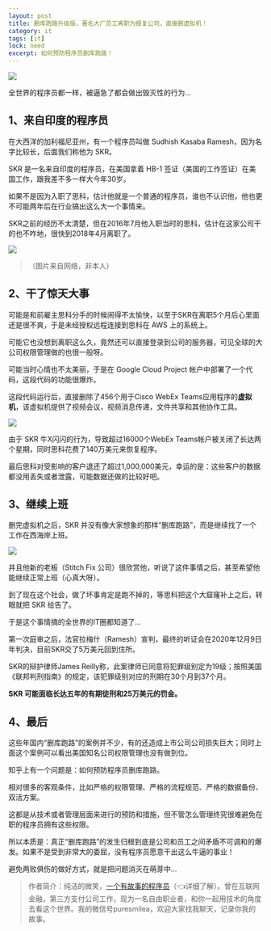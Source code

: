 ```yaml
---
layout: post
title: 删库跑路升级版，著名大厂员工离职为报复公司，直接删虚拟机！
category: it
tags: [it]
lock: need
excerpt: 如何预防程序员删库跑路！
---
```


![](http://favorites.ren/assets/images/2020/it/shengji/shengji01.jpg) 

全世界的程序员都一样，被逼急了都会做出毁灭性的行为...

## 1、来自印度的程序员

在大西洋的加利福尼亚州，有一个程序员叫做 Sudhish Kasaba Ramesh，因为名字比较长，后面我们称他为 SKR。

SKR 是一名来自印度的程序员，在美国拿着 HB-1 签证（美国的工作签证）在美国工作，跟我差不多一样大今年30岁。

如果不是因为入职了思科，估计他就是一个普通的程序员，谁也不认识他，他也更不可能两年后在行业搞出这么大一个事情来。

SKR之前的经历不太清楚，但在2016年7月他入职当时的思科，估计在这家公司干的也不咋地，很快到2018年4月离职了。

![](http://favorites.ren/assets/images/2020/it/shengji/shengji02.jpg) 

>（图片来自网络，非本人）

## 2、干了惊天大事

可能是和前雇主思科分手的时候闹得不太愉快，以至于SKR在离职5个月后心里面还是很不爽，于是未经授权远程连接到思科在 AWS 上的系统上。

可能它也没想到离职这么久，竟然还可以直接登录到公司的服务器，可见全球的大公司权限管理做的也很一般呀。

可能当时心情也不太美丽，于是在 Google Cloud Project 帐户中部署了一个代码，这段代码的功能很爆炸。

这段代码运行后，直接删除了456个用于Cisco WebEx Teams应用程序的**虚拟机**，该虚拟机提供了视频会议，视频消息传递，文件共享和其他协作工具。

![](http://favorites.ren/assets/images/2020/it/shengji/shengji03.jpg) 

由于 SKR 牛X闪闪的行为，导致超过16000个WebEx Teams帐户被关闭了长达两个星期，同时思科花费了140万美元来恢复程序。

最后思科对受影响的客户退还了超过1,000,000美元，幸运的是：这些客户的数据都没用丢失或者泄露，可能数据还做的比较好吧。

## 3、继续上班

删完虚拟机之后，SKR 并没有像大家想象的那样“删库跑路”，而是继续找了一个工作在西海岸上班。

![](http://favorites.ren/assets/images/2020/it/shengji/shengji04.jpg) 

并且他新的老板（Stitch Fix 公司）很欣赏他，听说了这件事情之后，甚至希望他能继续正常上班（心真大呀）。

到了现在这个社会，做了坏事肯定是跑不掉的，等思科把这个大窟窿补上之后，转眼就把 SKR 给告了。

于是这个事情搞的全世界的IT圈都知道了...

第一次庭审之后，法官拉梅什（Ramesh）宣判，最终的听证会在2020年12月9日年判决，目前SKR交了5万美元回到住所。

SKR的辩护律师James Reilly称，此案律师已同意将犯罪级别定为19级；按照美国《联邦判刑指南》的规定，该犯罪级别对应的刑期在30个月到37个月。

**SKR 可能面临长达五年的有期徒刑和25万美元的罚金。**

## 4、最后

这些年国内“删库跑路”的案例并不少，有的还造成上市公司公司损失巨大；同时上面这个案例可以看出美国知名公司权限管理也没有做到位。

知乎上有一个问题是：如何预防程序员删库跑路。

相对很多的客观条件，比如严格的权限管理、严格的流程规范、严格的数据备份、双活方案。

这都是从技术或者管理层面来进行的预防和措施，但不管怎么管理终究很难避免在职的程序员拥有这些权限。

所以本质是：真正“删库跑路”的发生归根到底是公司和员工之间矛盾不可调和的爆发。如果不是受到非常大的委屈，没有程序员愿意干出这么牛逼的事业！

避免两败俱伤的做好方式，就是把问题消灭在萌芽中...

>作者简介：纯洁的微笑，[一个有故事的程序员](https://mp.weixin.qq.com/s/bPk_-DcGF_7lTDoR1pKqVg)（👈详细了解）。曾在互联网金融，第三方支付公司工作，现为一名自由职业者，和你一起用技术的角度去看这个世界。我的微信号puresmilea，欢迎大家找我聊天，记录你我的故事。